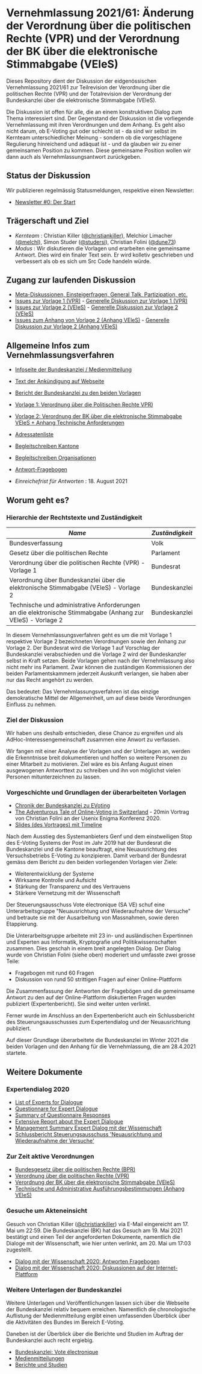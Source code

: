 # Vernehmlassung 2021/61: Änderung der Verordnung über die politischen Rechte (VPR) und der Verordnung der BK über die elektronische Stimmabgabe (VEleS)

Dieses Repository dient der Diskussion der eidgenössischen Vernehmlassung 2021/61 zur Teilrevision der Verordnung über die politischen Rechte (VPR) und der Totalrevision der Verordnung der Bundeskanzlei über die elektronische Stimmabgabe (VEleS).

Die Diskussion ist offen für alle, die an einem konstruktiven Dialog zum Thema interessiert sind. Der Gegenstand der Diskussion ist die vorliegende Vernehmlassung mit ihren Verordnungen und dem Anhang. Es geht also nicht darum, ob E-Voting gut oder schlecht ist - da sind wir selbst im Kernteam unterschiedlicher Meinung - sondern ob die vorgeschlagene Regulierung hinreichend und adäquat ist - und da glauben wir zu einer gemeinsamen Position zu kommen. Diese gemeinsame Position wollen wir dann auch als Vernehmlassungsantwort zurückgeben.

## Status der Diskussion

Wir publizieren regelmässig Statusmeldungen, respektive einen Newsletter:

* [Newsletter #0: Der Start](https://github.com/plattform-eva/revision-politische-rechte-2021/blob/main/status-messages/status-0.md)

## Trägerschaft und Ziel

* *Kernteam* : Christian Killer ([@christiankiller](https://github.com/christiankiller)), Melchior Limacher ([@melchl](https://github.com/melchl)), Simon Studer ([@studersi](https://github.com/studersi)), Christian Folini ([@dune73](https://github.com/dune73))
* *Modus* : Wir diskutieren die Vorlagen und erarbeiten eine gemeinsame Antwort. Dies wird ein finaler Text sein. Er wird kolletiv geschrieben und verbessert als ob es sich um Src Code handeln würde.

## Zugang zur laufenden Diskussion

* [Meta-Diskussionen, Einsteigerfragen, General Talk, Partizipation, etc.](https://github.com/plattform-eva/revision-politische-rechte-2021/labels/Meta)
* [Issues zur Vorlage 1 (VPR)](https://github.com/plattform-eva/revision-politische-rechte-2021/issues?q=is%3Aissue+is%3Aopen+label%3A%22VPR+%28Vorlage+1%29%22+sort%3Atitle-asc) - [Generelle Diskussion zur Vorlage 1 (VPR)](https://github.com/plattform-eva/revision-politische-rechte-2021/issues/66)
* [Issues zur Vorlage 2 (VEleS)](https://github.com/plattform-eva/revision-politische-rechte-2021/issues?q=is%3Aissue+is%3Aopen+label%3A%22VEleS+%28Vorlage+2%29%22+sort%3Atitle-asc) - [Generelle Diskussion zur Vorlage 2 (VEleS)](https://github.com/plattform-eva/revision-politische-rechte-2021/issues/64)
* [Issues zum Anhang von Vorlage 2 (Anhang VEleS)](https://github.com/plattform-eva/revision-politische-rechte-2021/issues?q=is%3Aissue+is%3Aopen+label%3A%22Anhang+VEleS+%28Vorlage+2%29%22+sort%3Atitle-asc) - [Generelle Diskussion zur Vorlage 2 (Anhang VEleS)](https://github.com/plattform-eva/revision-politische-rechte-2021/issues/63)

## Allgemeine Infos zum Vernehmlassungsverfahren

* [Infoseite der Bundeskanzlei / Medienmitteilung](https://www.bk.admin.ch/bk/de/home/dokumentation/medienmitteilungen.msg-id-83257.html)
* [Text der Ankündigung auf Webseite](docs/vernehmlassungsverfahren-2021/Ankuendigung-bk.admin.ch.txt)
* [Bericht der Bundeskanzlei zu den beiden Vorlagen](docs/vernehmlassungsverfahren-2021/Bericht.pdf)
* [Vorlage 1: Verordnung über die Politischen Rechte VPR)](docs/vernehmlassungsverfahren-2021/Vorlage-1.pdf)
* [Vorlage 2: Verordnung der BK über die elektronische Stimmabgabe VEleS + Anhang Technische Anforderungen](docs/vernehmlassungsverfahren-2021/Vorlage-2.pdf)
* [Adressatenliste](docs/vernehmlassungsverfahren-2021/Adressatenliste.pdf)
* [Begleitschreiben Kantone](docs/vernehmlassungsverfahren-2021/Begleitschreiben-Kantone.pdf)
* [Begleitschreiben Organisationen](docs/vernehmlassungsverfahren-2021/Begleitschreiben-Organisationen.pdf)
* [Antwort-Fragebogen](docs/vernehmlassungsverfahren-2021/Fragebogen.pdf)

* *Einreichefrist für Antworten* : 18. August 2021

## Worum geht es?

### Hierarchie der Rechtstexte und Zuständigkeit

| *Name* | *Zuständigkeit* |
| ------ | --------------- |
| Bundesverfassung | Volk |
| Gesetz über die politischen Rechte | Parlament |
| Verordnung über die politischen Rechte (VPR) - Vorlage 1 | Bundesrat |
| Verordnung über Bundeskanzlei über die elektronische Stimmabgabe (VEleS) - Vorlage 2 | Bundeskanzlei |
| Technische und administrative Anforderungen an die elektronische Stimmabgabe (Anhang zur VEleS) - Vorlage 2 | Bundeskanzlei |

In diesem Vernehmlassungsverfahren geht es um die mit Vorlage 1 respektive Vorlage 2 bezeichneten Verordnungen sowie den Anhang zur Vorlage 2. Der Bundesrat wird die Vorlage 1 auf Vorschlag der Bundeskanzlei verabschieden und die Vorlage 2 wird der Bundeskanzler selbst in Kraft setzen. Beide Vorlagen gehen nach der Vernehmlassung also nicht mehr ins Parlament. Zwar können die zuständigen Kommissionen der beiden Parlamentskammern jederzeit Auskunft verlangen, sie haben aber nur das Recht angehört zu werden.

Das bedeutet: Das Vernehmlassungsverfahren ist das einzige demokratische Mittel der Allgemeinheit, um auf diese beide Verordnungen Einfluss zu nehmen.

### Ziel der Diskussion

Wir haben uns deshalb entschieden, diese Chance zu ergreifen und als AdHoc-Interessengemeinschaft zusammen eine Anwort zu verfassen.

Wir fangen mit einer Analyse der Vorlagen und der Unterlagen an, werden die Erkenntnisse breit dokumentieren und hoffen so weitere Personen zu einer Mitarbeit zu motivieren. Ziel wäre es bis Anfang August einen ausgewogenen Antworttext zu schreiben und ihn von möglichst vielen Personen mitunterzeichnen zu lassen.

### Vorgeschichte und Grundlagen der überarbeiteten Vorlagen

* [Chronik der Bundeskanzlei zu EVoting](https://www.bk.admin.ch/bk/de/home/politische-rechte/e-voting/chronik.html)
* [The Adventurous Tale of Online-Voting in Switzerland](https://www.youtube.com/watch?v=pzfHMF3tO7A) - 20min Vortrag von Christian Folini an der Usenix Enigma Konferenz 2020.
* [Slides (des Vortrages) mit Timeline](https://www.slideshare.net/ChristianFolini/the-adventurous-tale-of-online-voting-in-switzerland/ChristianFolini/the-adventurous-tale-of-online-voting-in-switzerland)

Nach dem Ausstieg des Systemanbieters Genf und dem einstweiligen Stop des E-Voting Systems der Post im Jahr 2019 hat der Bundesrat die Bundeskanzlei und die Kantone beauftragt, eine Neuausrichtung des Versuchsbetriebs E-Voting zu konzipieren. Damit verband der Bundesrat gemäss dem Bericht zu den beiden vorliegenden Vorlagen vier Ziele:

* Weiterentwicklung der Systeme
* Wirksame Kontrolle und Aufsicht
* Stärkung der Transparenz und des Vertrauens
* Stärkere Vernetzung mit der Wissenschaft

Der Steuerungsausschuss Vote électronique (SA VE) schuf eine Unterarbeitsgruppe "Neuausrichtung und Wiederaufnahme der Versuche" und betraute sie mit der Ausarbeitung von Massnahmen, sowie deren Etappierung.

Die Unterarbeitsgruppe arbeitete mit 23 in- und ausländischen Expertinnen und Experten aus Informatik, Kryptografie und Politikwissenschaften zusammen. Dies geschah in einem breit angelegten Dialog. Der Dialog wurde von Christian Folini (siehe oben) moderiert und umfasste zwei grosse Teile:

* Fragebogen mit rund 60 Fragen
* Diskussion von rund 50 strittigen Fragen auf einer Online-Plattform

Die Zusammenfassung der Antworten der Fragebögen und die gemeinsame Antwort zu den auf der Online-Plattform diskutierten Fragen wurden publiziert (Expertenbericht). Sie sind weiter unten verlinkt.

Ferner wurde im Anschluss an den Expertenbericht auch ein Schlussbericht des Steuerungsausschusses zum Expertendialog und der Neuausrichtung publiziert.

Auf dieser Grundlage überarbeitete die Bundeskanzlei im Winter 2021 die beiden Vorlagen und den Anhang für die Vernehmlassung, die am 28.4.2021 startete.

## Weitere Dokumente

### Expertendialog 2020

* [List of Experts for Dialogue](./docs/expertendialog/Liste_der_mandatierten_Expertinnen_und_Experten,_Juni_2020.pdf)
* [Questionnare for Expert Dialogue](./docs/expertendialog/Questionnare_Internet_Voting_Switzerland,_14.02.2020.pdf)
* [Summary of Questionnaire Responses](./docs/expertendialog/Summary_of_the_Replies_to_the_Questionnaire.pdf)
* [Extensive Report about the Expert Dialogue](./docs/expertendialog/Summary_of_the_Expert_Dialog_2020.pdf)
* [Management Summary Expert Dialog mit der Wissenschaft](./docs/expertendialog/Management_Summary_zum_Dialog_mit_der_Wissenschaft_2020.pdf)
* [Schlussbericht Steuerungsausschuss 'Neuausrichtung und Wiederaufnahme der Versuche'](./docs/expertendialog/Neuausrichtung_und_Wiederaufnahme_der_Versuche_Schlussbericht_SA_VE_30.11.2020.pdf)

### Zur Zeit aktive Verordnungen

* [Bundesgesetz über die politischen Rechte (BPR)](./docs/aktive-regulierung/SR_161.1_-_Bundesgesetz_vom_17._Dezember_1976_über_die_politischen_Rechte_(BPR).pdf)
* [Verordnung über die politischen Rechte (VPR)](./docs/aktive-regulierung/SR_161.11_-_Verordnung_vom_24._Mai_1978_über_die_politischen_Rechte_(VPR).pdf)
* [Verordnung der BK über die elektronische Stimmabgabe (VEleS)](./docs/aktive-regulierung/SR_161.116_-_Verordnung_der_BK_vom_13._Dezember_2013_über_die_elektronische_Stimmabgabe_(VEleS).pdf)
* [Technische und Administrative Ausführungsbestimmungen (Anhang VEleS)](./docs/aktive-regulierung/Anhang_VEleS_V_2.0_DE.pdf)

### Gesuche um Akteneinsicht

Gesuch von Christian Killer ([@christiankiller](https://github.com/christiankiller)) via E-Mail eingereicht am 17. Mai um 22:59. 
Die Bundeskanzlei (BK) hat das Gesuch am 19. Mai 2021 bestätigt und einen Teil der angeforderten Dokumente, namentlich die Dialoge mit der Wissenschaft, wie hier unten verlinkt, am 20. Mai um 17:03 zugestellt.

* [Dialog mit der Wissenschaft 2020: Antworten Fragebogen](./docs//gesuche-um-akteneinsicht/expertendialog/Dialog%20mit%20der%20Wissenschaft%202020_%20Antworten%20Fragebogen.pdf)
* [Dialog mit der Wissenschaft 2020: Diskussionen auf der Internet-Plattform](./docs/gesuche-um-akteneinsicht/expertendialog/Dialog%20mit%20der%20Wissenschaft%202020_%20Diskussionen%20auf%20der%20Internet-Plattform.pdf)

### Weitere Unterlagen der Bundeskanzlei

Weitere Unterlagen und Veröffentlichungen lassen sich über die Webseite der Bundeskanzlei relativ bequem erreichen. Namentlich die chronologische Auflistung der Medienmitteilung ergibt einen umfassenden Überblick über die Aktivitäten des Bundes im Bereich E-Voting.

Daneben ist der Überblick über die Berichte und Studien im Auftrag der Bundeskanzlei auch recht ergiebig.

* [Bundeskanzlei: Vote électronique](https://www.bk.admin.ch/bk/de/home/politische-rechte/e-voting.html)
* [Medienmitteilungen](https://www.bk.admin.ch/bk/de/home/politische-rechte/e-voting/bundesrat-beschliesst-naechste-schritte-zur-ausbreitung-der-elek.html)
* [Berichte und Studien](https://www.bk.admin.ch/bk/de/home/politische-rechte/e-voting/berichte-und-studien.html)
